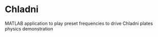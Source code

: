 # Chladni
MATLAB application to play preset frequencies to drive Chladni plates physics demonstration
